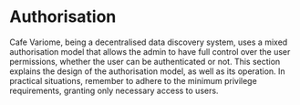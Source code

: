# Authorisation

Cafe Variome, being a decentralised data discovery system, uses a mixed authorisation model that allows the admin to have full control over the user permissions, whether the user can be authenticated or not. This section explains the design of the authorisation model, as well as its operation. In practical situations, remember to adhere to the minimum privilege requirements, granting only necessary access to users.
